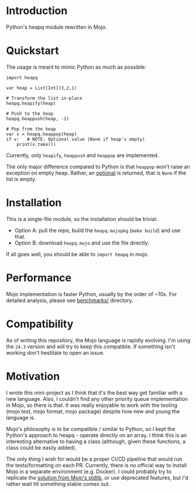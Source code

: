 # Introduction
Python's heapq module rewritten in Mojo.

# Quickstart
The usage is meant to mimic Python as much as possible:

```mojo
import heapq

var heap = List[Int](3,2,1)

# Transform the list in-place
heapq.heapify(heap)

# Push to the heap
heapq.heappush(heap, -1)

# Pop from the heap 
var v = heapq.heappop(heap)
if v:   # NOTE: Optional value (None if heap's empty)
    print(v.take())
```

Currently, only `heapify`, `heappush` and `heappop` are implemented.

The only major difference compared to Python is that `heappop` won't raise an exception on empty heap. Rather, an [optional](https://docs.modular.com/mojo/stdlib/collections/optional/) is returned, that is `None` if the list is empty.

# Installation
This is a single-file module, so the installation should be trivial:

* Option A: pull the repo, build the `heapq.mojopkg` (`make build`) and use that.
* Option B: download `heapq.mojo` and use the file directly.

If all goes well, you should be able to `import heapq` in mojo.

# Performance
Mojo implementation is faster Python, usually by the order of ~10x. For detailed analysis, please see [benchmarks/](benchmarks/) directory.

# Compatibility
As of writing this repository, the Mojo language is rapidly evolving. I'm using the `24.3` version and will try to keep this compatible. If something isn't working don't hestitate to open an issue.

# Motivation
I wrote this mini-project as I think that it's the best way get familiar with a new language. Also, I couldn't find any other priority queue implementation in Mojo, so there is that. It was really enjoyable to work with the tooling (mojo test, mojo format, mojo package) despite how new and young the language is.

Mojo's philosophy is to be compatible / similar to Python, so I kept the Python's approach to heapq - operate directly on an array. I think this is an interesting alternative to having a class (although, given these functions, a class could be easily added).

The only thing I wish for would be a proper CI/CD pipeline that would run the tests/formatting on each PR. Currently, there is no official way to install Mojo in a separate environment (e.g. Docker). I could probably try to replicate the [solution from Mojo's stdlib](https://github.com/modularml/mojo/blob/bf73717d79fbb79b4b2bf586b3a40072308b6184/.github/workflows/examples.yml#L43-L48), or use deprecated features, but I'd rather wait till something stable comes out.
